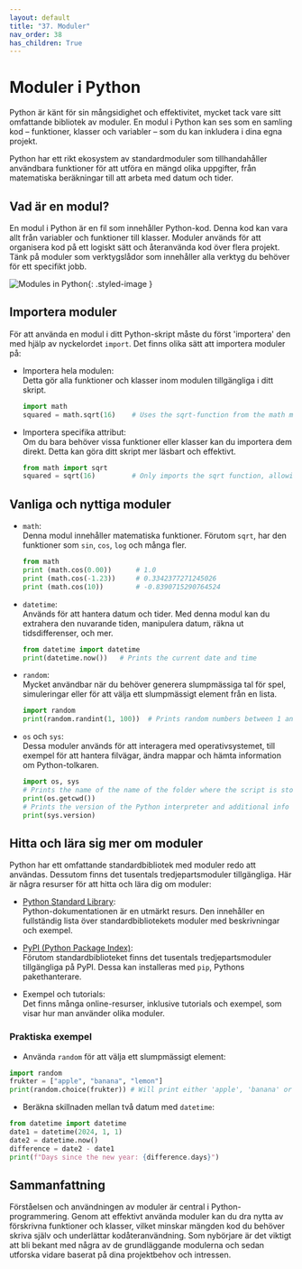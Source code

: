 ```yaml
---
layout: default
title: "37. Moduler"
nav_order: 38
has_children: True
---
```


# Moduler i Python
Python är känt för sin mångsidighet och effektivitet, mycket tack vare sitt omfattande bibliotek av moduler. En modul i Python kan ses som en samling kod – funktioner, klasser och variabler – som du kan inkludera i dina egna projekt. 

Python har ett rikt ekosystem av standardmoduler som tillhandahåller användbara funktioner för att utföra en mängd olika uppgifter, från matematiska beräkningar till att arbeta med datum och tider.

## Vad är en modul?
En modul i Python är en fil som innehåller Python-kod. Denna kod kan vara allt från variabler och funktioner till klasser. Moduler används för att organisera kod på ett logiskt sätt och återanvända kod över flera projekt. Tänk på moduler som verktygslådor som innehåller alla verktyg du behöver för ett specifikt jobb.

![Modules in Python](../assets/images/banners/ch37.png){: .styled-image }

## Importera moduler
För att använda en modul i ditt Python-skript måste du först 'importera' den med hjälp av nyckelordet `import`. Det finns olika sätt att importera moduler på:

* Importera hela modulen: <br>
Detta gör alla funktioner och klasser inom modulen tillgängliga i ditt skript.
    ```python
    import math
    squared = math.sqrt(16)    # Uses the sqrt-function from the math module
    ```

* Importera specifika attribut: <br>
Om du bara behöver vissa funktioner eller klasser kan du importera dem direkt. Detta kan göra ditt skript mer läsbart och effektivt.
    ```python
    from math import sqrt
    squared = sqrt(16)         # Only imports the sqrt function, allowing us to use it without math
    ```

## Vanliga och nyttiga moduler 
* `math`: <br>
Denna modul innehåller matematiska funktioner. Förutom `sqrt`, har den funktioner som `sin`, `cos`, `log` och många fler.
    ```python
    from math
    print (math.cos(0.00))      # 1.0
    print (math.cos(-1.23))     # 0.3342377271245026
    print (math.cos(10))        # -0.8390715290764524
    ```

* `datetime`: <br>
Används för att hantera datum och tider. Med denna modul kan du extrahera den nuvarande tiden, manipulera datum, räkna ut tidsdifferenser, och mer.
    ```python
    from datetime import datetime
    print(datetime.now())   # Prints the current date and time
    ```

* `random`: <br>
Mycket användbar när du behöver generera slumpmässiga tal för spel, simuleringar eller för att välja ett slumpmässigt element från en lista.
    ```python
    import random
    print(random.randint(1, 100))  # Prints random numbers between 1 and 100
    ```

* `os` och `sys`: <br>
Dessa moduler används för att interagera med operativsystemet, till exempel för att hantera filvägar, ändra mappar och hämta information om Python-tolkaren.
    ```python
    import os, sys
    # Prints the name of the name of the folder where the script is stored
    print(os.getcwd()) 
    # Prints the version of the Python interpreter and additional info     
    print(sys.version)      
    ```

## Hitta och lära sig mer om moduler
Python har ett omfattande standardbibliotek med moduler redo att användas. Dessutom finns det tusentals tredjepartsmoduler tillgängliga. Här är några resurser för att hitta och lära dig om moduler:

* [Python Standard Library](https://docs.python.org/3/tutorial/modules.html): <br>
Python-dokumentationen är en utmärkt resurs. Den innehåller en fullständig lista över standardbibliotekets moduler med beskrivningar och exempel.

* [PyPI (Python Package Index)](https://pypi.org/): <br>
Förutom standardbiblioteket finns det tusentals tredjepartsmoduler tillgängliga på PyPI. Dessa kan installeras med `pip`, Pythons pakethanterare.

* Exempel och tutorials: <br>
Det finns många online-resurser, inklusive tutorials och exempel, som visar hur man använder olika moduler.

### Praktiska exempel
* Använda `random` för att välja ett slumpmässigt element:
```python
import random
frukter = ["apple", "banana", "lemon"]
print(random.choice(frukter)) # Will print either 'apple', 'banana' or 'lemon' each run
```

* Beräkna skillnaden mellan två datum med `datetime`:
```python
from datetime import datetime
date1 = datetime(2024, 1, 1)
date2 = datetime.now()
difference = date2 - date1
print(f"Days since the new year: {difference.days}")
```

## Sammanfattning
Förståelsen och användningen av moduler är central i Python-programmering. Genom att effektivt använda moduler kan du dra nytta av förskrivna funktioner och klasser, vilket minskar mängden kod du behöver skriva själv och underlättar kodåteranvändning. Som nybörjare är det viktigt att bli bekant med några av de grundläggande modulerna och sedan utforska vidare baserat på dina projektbehov och intressen.